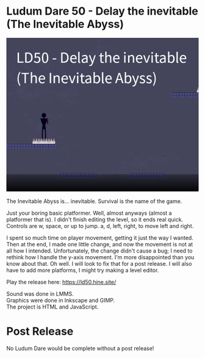 # Ludum Dare 50 - Delay the inevitable (The Inevitable Abyss)

![Cover](https://github.com/HineSite/ludum-dare-50/blob/4e494c18bf633f2b3d1de8cbd670d2facf14618f/images/cover.jpg)

The Inevitable Abyss is... inevitable. Survival is the name of the game.

Just your boring basic platformer. Well, almost anyways (almost a platformer that is). I didn't finish editing the level, so it ends real quick.
Controls are w, space, or up to jump. a, d, left, right, to move left and right.

I spent so much time on player movement, getting it just the way I wanted. Then at the end, I made one little change, and now the movement is not at all how I intended. Unfortunately, the change didn't cause a bug; I need to rethink how I handle the y-axis movement. I'm more disappointed than you know about that. Oh well. I will look to fix that for a post release. I will also have to add more platforms, I might try making a level editor.

Play the release here: https://ld50.hine.site/

Sound was done in LMMS.\
Graphics were done in Inkscape and GIMP.\
The project is HTML and JavaScript.


# Post Release
No Ludum Dare would be complete without a post release!

